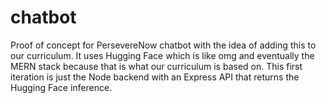 # chatbot
Proof of concept for PersevereNow chatbot with the idea of adding this to our curriculum. It uses Hugging Face which is like omg and eventually the MERN stack because that is what our curriculum is based on. This first iteration is just the Node backend with an Express API that returns the Hugging Face inference.
